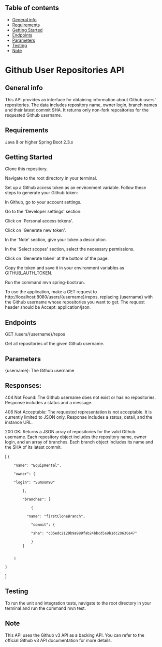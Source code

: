 
## Table of contents
* [General info](#general-info)
* [Requirements](#requirements)
* [Getting Started](#getting-started)
* [Endpoints](#endpoints)
* [Parameters](#parameters)
* [Testing](#testing)
* [Note](#note)


# Github User Repositories API

## General info
This API provides an interface for obtaining information about Github users' repositories. The data includes repository name, owner login, branch names and their latest commit SHA. It returns only non-fork repositories for the requested Github username.

## Requirements
Java 8 or higher
Spring Boot 2.3.x

## Getting Started

Clone this repository.

Navigate to the root directory in your terminal.

Set up a Github access token as an environment variable. Follow these steps to generate your Github token:

In Github, go to your account settings.

Go to the 'Developer settings' section.

Click on 'Personal access tokens'.

Click on 'Generate new token'.

In the 'Note' section, give your token a description.

In the 'Select scopes' section, select the necessary permissions.

Click on 'Generate token' at the bottom of the page.

Copy the token and save it in your environment variables as GITHUB_AUTH_TOKEN.

Run the command mvn spring-boot:run.

To use the application, make a GET request to http://localhost:8080/users/{username}/repos, replacing {username} with the Github username whose repositories you want to get. The
request header should be Accept: application/json.

## Endpoints

GET /users/{username}/repos

Get all repositories of the given Github username.

## Parameters

{username}: The Github username

## Responses:

404 Not Found: The Github username does not exist or has no repositories. Response includes a status and a message.

406 Not Acceptable: The requested representation is not acceptable. It is currently limited to JSON only. Response includes a status, detail, and the instance URL.

200 OK: Returns a JSON array of repositories for the valid Github username. Each repository object includes the repository name, owner login, and an array of branches. Each branch object includes its name and the SHA of its latest commit.

[
    {
    
        "name": "EquipRental",
        
        "owner": {
        
        "login": "Sumson90"
        
            },
            
            "branches": [
            
                {
                
              "name": "firstCloneBranch",
              
                "commit": {
                
                "sha": "c35edc2129b9a989fab24bbcd5a9b1dc20636e47"
                
                }
            }
            
            
        ]
        
    }
    
]



## Testing
To run the unit and integration tests, navigate to the root directory in your terminal and run the command mvn test.

## Note
This API uses the Github v3 API as a backing API. You can refer to the official Github v3 API documentation for more details.



